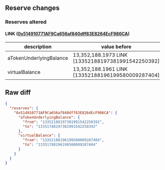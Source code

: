 ## Reserve changes

### Reserves altered

#### LINK ([0x514910771AF9Ca656af840dff83E8264EcF986CA](https://etherscan.io/address/0x514910771AF9Ca656af840dff83E8264EcF986CA))

| description | value before | value after |
| --- | --- | --- |
| aTokenUnderlyingBalance | 13,352,188.1973 LINK [13352188197381991542250392] | 13,351,788.1973 LINK [13351788197381991542250392] |
| virtualBalance | 13,352,188.1961 LINK [13352188196199580009287404] | 13,351,788.1961 LINK [13351788196199580009287404] |


## Raw diff

```json
{
  "reserves": {
    "0x514910771AF9Ca656af840dff83E8264EcF986CA": {
      "aTokenUnderlyingBalance": {
        "from": "13352188197381991542250392",
        "to": "13351788197381991542250392"
      },
      "virtualBalance": {
        "from": "13352188196199580009287404",
        "to": "13351788196199580009287404"
      }
    }
  }
}
```